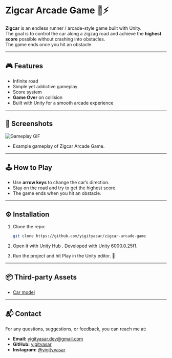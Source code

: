 # Zigcar Arcade Game 🚗⚡

**Zigcar** is an endless runner / arcade-style game built with Unity.  
The goal is to control the car along a zigzag road and achieve the **highest score** possible without crashing into obstacles.  
The game ends once you hit an obstacle.  

---

## 🎮 Features
- Infinite road
- Simple yet addictive gameplay
- Score system
- **Game Over** on collision
- Built with Unity for a smooth arcade experience

---

## 📸 Screenshots

![Gameplay GIF](images/gameplay.gif)  
- Example gameplay of Zigcar Arcade Game.

---

## 🕹️ How to Play
- Use **arrow keys** to change the car’s direction.  
- Stay on the road and try to get the highest score.  
- The game ends when you hit an obstacle.  

---

## ⚙️ Installation
1. Clone the repo:
   ```bash
   git clone https://github.com/yigityasar/zigcar-arcade-game
   ```
   
2. Open it with Unity Hub
    . Developed with Unity 6000.0.25f1.

3. Run the project and hit Play in the Unity editor. 🚀
    
---

## 📦 Third-party Assets
- [Car model](https://sketchfab.com/3d-models/skoda-fabia-mk2-e2e0be2c52994e3bb6cae225f3e7482d)

---

## 📬 Contact
For any questions, suggestions, or feedback, you can reach me at:

- **Email:** [yigityasar.dev@gmail.com](mailto:yigityasar.dev@gmail.com)  
- **GitHub:** [yigityasar](https://github.com/yigityasar)  
- **Instagram:** [@yigityyasar](https://www.instagram.com/yigityyasar/)  


